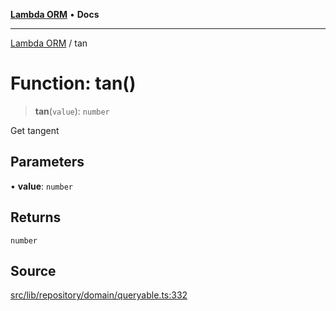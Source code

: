 [**Lambda ORM**](../README.md) • **Docs**

***

[Lambda ORM](../README.md) / tan

# Function: tan()

> **tan**(`value`): `number`

Get tangent

## Parameters

• **value**: `number`

## Returns

`number`

## Source

[src/lib/repository/domain/queryable.ts:332](https://github.com/lambda-orm/lambdaorm-base/blob/75309e81097991935956cdab867faba6428c498c/src/lib/repository/domain/queryable.ts#L332)
